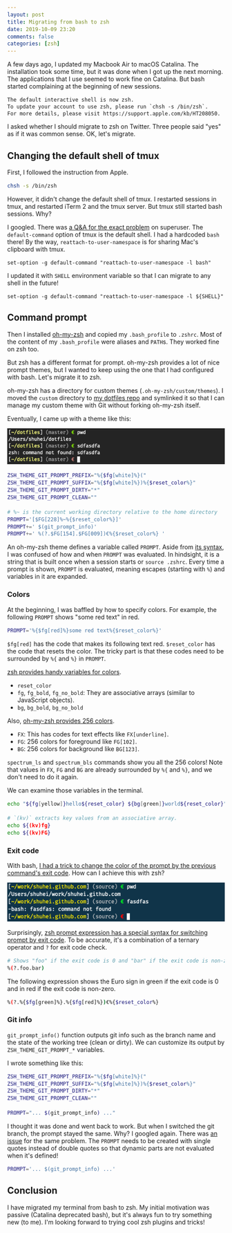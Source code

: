 ```yaml
---
layout: post
title: Migrating from bash to zsh
date: 2019-10-09 23:20
comments: false
categories: [zsh]
---
```


A few days ago, I updated my Macbook Air to macOS Catalina. The installation took some time, but it was done when I got up the next morning. The applications that I use seemed to work fine on Catalina. But bash started complaining at the beginning of new sessions.

```console
The default interactive shell is now zsh.
To update your account to use zsh, please run `chsh -s /bin/zsh`.
For more details, please visit https://support.apple.com/kb/HT208050.
```

I asked whether I should migrate to zsh on Twitter. Three people said "yes" as if it was common sense. OK, let's migrate.

## Changing the default shell of tmux

First, I followed the instruction from Apple.

```sh
chsh -s /bin/zsh
```

However, it didn't change the default shell of tmux. I restarted sessions in tmux, and restarted iTerm 2 and the tmux server. But tmux still started bash sessions. Why?

I googled. There was [a Q&A for the exact problem](https://superuser.com/questions/253786/how-can-i-make-tmux-use-my-default-shell) on superuser. The `default-command` option of tmux is the default shell. I had a hardcoded `bash` there! By the way, `reattach-to-user-namespace` is for sharing Mac's clipboard with tmux.

```
set-option -g default-command "reattach-to-user-namespace -l bash"
```

I updated it with `SHELL` environment variable so that I can migrate to any shell in the future!

```
set-option -g default-command "reattach-to-user-namespace -l ${SHELL}"
```

## Command prompt

Then I installed [oh-my-zsh](https://github.com/robbyrussell/oh-my-zsh) and copied my `.bash_profile` to `.zshrc`. Most of the content of my `.bash_profile` were aliases and `PATH`s. They worked fine on zsh too.

But zsh has a different format for prompt. oh-my-zsh provides a lot of nice prompt themes, but I wanted to keep using the one that I had configured with bash. Let's migrate it to zsh.

oh-my-zsh has a directory for custom themes (`.oh-my-zsh/custom/themes`). I moved the `custom` directory to [my dotfiles repo](https://github.com/shuhei/dotfiles) and symlinked it so that I can manage my custom theme with Git without forking oh-my-zsh itself.

Eventually, I came up with a theme like this:

![my custom theme](/images/zsh_prompt.png)

```bash
ZSH_THEME_GIT_PROMPT_PREFIX="%{$fg[white]%}("
ZSH_THEME_GIT_PROMPT_SUFFIX="%{$fg[white]%})%{$reset_color%}"
ZSH_THEME_GIT_PROMPT_DIRTY="*"
ZSH_THEME_GIT_PROMPT_CLEAN=""

# %~ is the current working directory relative to the home directory
PROMPT='[$FG[228]%~%{$reset_color%}]'
PROMPT+=' $(git_prompt_info)'
PROMPT+=' %(?.$FG[154].$FG[009])€%{$reset_color%} '
```

An oh-my-zsh theme defines a variable called `PROMPT`. Aside from [its syntax](http://zsh.sourceforge.net/Doc/Release/Prompt-Expansion.html), I was confused of how and when `PROMPT` was evaluated. In hindsight, it is a string that is built once when a session starts or `source .zshrc`. Every time a prompt is shown, `PROMPT` is evaluated, meaning escapes (starting with `%`) and variables in it are expanded.

### Colors

At the beginning, I was baffled by how to specify colors. For example, the following `PROMPT` shows "some red text" in red.

```bash
PROMPT='%{$fg[red]%}some red text%{$reset_color%}'
```

`$fg[red]` has the code that makes its following text red. `$reset_color` has the code that resets the color. The tricky part is that these codes need to be surrounded by `%{` and `%}` in `PROMPT`.

[zsh provides handy variables for colors](https://github.com/zsh-users/zsh/blob/243e46998eb29665ec345e531b2d1bb6921ed578/Functions/Misc/colors#L97-L117).

- `reset_color`
- `fg`, `fg_bold`, `fg_no_bold`: They are associative arrays (similar to JavaScript objects).
- `bg`, `bg_bold`, `bg_no_bold`

Also, [oh-my-zsh provides 256 colors](https://github.com/robbyrussell/oh-my-zsh/blob/b09aed9cc7e2099f3e7f2aa2632660bc510f3e35/lib/spectrum.zsh).

- `FX`: This has codes for text effects like `FX[underline]`.
- `FG`: 256 colors for foreground like `FG[102]`.
- `BG`: 256 colors for background like `BG[123]`.

`spectrum_ls` and `spectrum_bls` commands show you all the 256 colors! Note that values in `FX`, `FG` and `BG` are already surrounded by `%{` and `%}`, and we don't need to do it again.

We can examine those variables in the terminal.

```sh
echo "${fg[yellow]}hello${reset_color} ${bg[green]}world${reset_color}"

# `(kv)` extracts key values from an associative array.
echo ${(kv)fg}
echo ${(kv)FG}
```

### Exit code

With bash, [I had a trick to change the color of the prompt by the previous command's exit code](/blog/2015/10/18/color-prompt-by-exit-code/). How can I achieve this with zsh?

![Change color by exit code](/images/exit_code.png)

Surprisingly, [zsh prompt expression has a special syntax for switching prompt by exit code](https://stackoverflow.com/questions/4466245/customize-zshs-prompt-when-displaying-previous-command-exit-code). To be accurate, it's a combination of a ternary operator and `?` for exit code check.

```bash
# Shows "foo" if the exit code is 0 and "bar" if the exit code is non-zero.
%(?.foo.bar)
```

The following expression shows the Euro sign in green if the exit code is 0 and in red if the exit code is non-zero.

```bash
%(?.%{$fg[green]%}.%{$fg[red]%})€%{$reset_color%}
```

### Git info

`git_prompt_info()` function outputs git info such as the branch name and the state of the working tree (clean or dirty). We can customize its output by `ZSH_THEME_GIT_PROMPT_*` variables.

I wrote something like this:

```bash
ZSH_THEME_GIT_PROMPT_PREFIX="%{$fg[white]%}("
ZSH_THEME_GIT_PROMPT_SUFFIX="%{$fg[white]%})%{$reset_color%}"
ZSH_THEME_GIT_PROMPT_DIRTY="*"
ZSH_THEME_GIT_PROMPT_CLEAN=""

PROMPT="... $(git_prompt_info) ..."
```

I thought it was done and went back to work. But when I switched the git branch, the prompt stayed the same. Why? I googled again. There was [an issue](https://github.com/robbyrussell/oh-my-zsh/issues/4826) for the same problem. The `PROMPT` needs to be created with single quotes instead of double quotes so that dynamic parts are not evaluated when it's defined!

```bash
PROMPT='... $(git_prompt_info) ...'
```

## Conclusion

I have migrated my terminal from bash to zsh. My initial motivation was passive (Catalina deprecated bash), but it's always fun to try something new (to me). I'm looking forward to trying cool zsh plugins and tricks!
